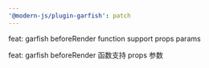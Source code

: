 ```yaml
---
'@modern-js/plugin-garfish': patch
---
```


feat: garfish beforeRender function support props params

feat: garfish beforeRender 函数支持 props 参数
